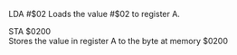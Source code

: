 LDA #$02  
Loads the value #$02 to register A.

STA $0200  
Stores the value in register A to the byte at memory $0200